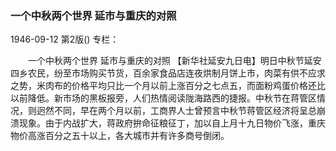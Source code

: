 ### 一个中秋两个世界  延市与重庆的对照

1946-09-12
第2版()
专栏：

　　一个中秋两个世界
    延市与重庆的对照
    【新华社延安九日电】明日中秋节延安四乡农民，纷至市场购买节货，百余家食品店连夜烘制月饼上市，肉菜有供不应求之势，米肉布的价格平均只比一个月以前上涨百分之七点五，而面粉鸡蛋价格还比以前降低。新市场的黑板报旁，人们热情阅读陇海路西的捷报。中秋节在蒋管区情况，则迥然不同，早在两个月以前，工商界人士曾预言中秋节蒋管区经济将呈总崩溃现象。由于内战扩大，蒋政府拚命征粮征丁，加以自上月十九日物价飞涨，重庆物价高涨百分之五十以上，各大城市并有许多商号倒闭。
